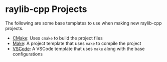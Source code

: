 # raylib-cpp Projects

The following are some base templates to use when making new raylib-cpp projects.

- [CMake](CMake): Uses `cmake` to build the project files
- [Make](Make): A project template that uses `make` to compile the project
- [VSCode](VSCode):  A VSCode template that uses `make` along with the base configurations
